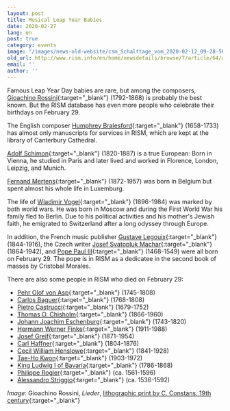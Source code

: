 ```yaml
---
layout: post
title: Musical Leap Year Babies
date: 2020-02-27
lang: en
post: true
category: events
image: "/images/news-old-website/csm_Schalttage_vom_2020-02-12_09-28-56_bdbbf75c0d.png"
old_url: http://www.rism.info/en/home/newsdetails/browse/7/article/64/musical-leap-year-babies.html
email: ''
author: ''
---
```


Famous Leap Year Day babies are rare, but among the composers, [Gioachino Rossini](https://opac.rism.info/search?View=rism&q=Gioachino%20Rossini&Language=en){:target="_blank"} (1792-1868) is probably the best known. But the RISM database has even more people who celebrate their birthdays on February 29.

The English composer [Humphrey Bralesford](https://opac.rism.info/search?View=rism&q=Humphrey%20Bralesford&Language=en){:target="_blank"} (1658-1733) has almost only manuscripts for services in RISM, which are kept at the library of Canterbury Cathedral.

[Adolf Schimon](https://opac.rism.info/search?View=rism&q=Adolf%20Schimon&Language=en){:target="_blank"} (1820-1887) is a true European: Born in Vienna, he studied in Paris and later lived and worked in Florence, London, Leipzig, and Munich.

[Fernand Mertens](https://opac.rism.info/search?View=rism&q=Fernand%20Mertens&Language=en){:target="_blank"} (1872-1957) was born in Belgium but spent almost his whole life in Luxemburg.

The life of [Wladimir Vogel](https://opac.rism.info/search?View=rism&q=Wladimir%20Vogel&Language=en){:target="_blank"} (1896-1984) was marked by both world wars. He was born in Moscow and during the First World War his family fled to Berlin. Due to his political activities and his mother's Jewish faith, he emigrated to Switzerland after a long odyssey through Europe.

In addition, the French music publisher [Gustave Legouix](https://opac.rism.info/search?View=rism&q=Gustave%20Legouix&Language=en){:target="_blank"} (1844-1916), the Czech writer [Josef Svatopluk Machar](https://opac.rism.info/search?View=rism&q=Josef%20Svatopluk%20Machar&Language=en){:target="_blank"} (1864-1942), and [Pope Paul III](https://opac.rism.info/search?id=990042175&View=rism&Language=en){:target="_blank"} (1468-1549) were all born on February 29. The pope is in RISM as a dedicatee in the second book of masses by Cristobal Morales.

There are also some people in RISM who died on February 29:

- [Pehr Olof von Asp](https://opac.rism.info/search?View=rism&q=Pehr%20Olof%20von%20Asp&Language=en){:target="_blank"} (1745-1808)
- [Carlos Baguer](https://opac.rism.info/search?View=rism&q=Carlos%20Baguer&Language=en){:target="_blank"} (1768-1808)
- [Pietro Castrucci](https://opac.rism.info/search?View=rism&q=Pietro%20Castrucci&Language=en){:target="_blank"} (1679-1752)
- [Thomas O. Chisholm](https://opac.rism.info/search?View=rism&q=Thomas%20Chisholm&Language=en){:target="_blank"} (1866-1960)
- [Johann Joachim Eschenburg](https://opac.rism.info/search?View=rism&q=Johann%20Joachim%20Eschenburg&Language=en){:target="_blank"} (1743-1820)
- [Hermann Werner Finke](https://opac.rism.info/search?View=rism&q=Hermann%20Werner%20Finke&Language=en){:target="_blank"} (1911-1988)
- [Josef Greif](https://opac.rism.info/search?View=rism&q=Josef%20Greif&Language=en){:target="_blank"} (1871-1954)
- [Carl Haffner](https://opac.rism.info/search?View=rism&q=Carl%20Haffner&Language=en){:target="_blank"} (1804-1876)
- [Cecil William Henslowe](https://opac.rism.info/search?View=rism&q=Cecil%20William%20Henslowe&Language=en){:target="_blank"} (1841-1928)
- [Tae-Ho Kwon](https://opac.rism.info/search?View=rism&q=Tae-Ho%20Kwon&Language=en){:target="_blank"} (1903-1972)
- [King Ludwig I of Bavaria](https://opac.rism.info/search?View=rism&q=Ludwig%20I%20K%C3%B6nig%20von%20Bayern&Language=en){:target="_blank"} (1786-1868)
- [Philippe Rogier](https://opac.rism.info/search?View=rism&q=Philippe%20Rogier&Language=en){:target="_blank"} (ca. 1561-1596)
- [Alessandro Striggio](https://opac.rism.info/search?View=rism&q=Alessandro%20Striggio&Language=en){:target="_blank"} (ca. 1536-1592)

_Image_: Gioachino Rossini, _Lieder_, [lithographic print by C. Constans, 19th century](http://tudigit.ulb.tu-darmstadt.de/show/his-Port-R-0115-a/0001/image){:target="_blank"}